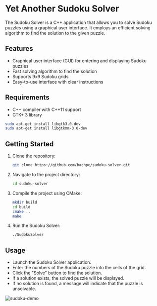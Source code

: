 # Yet Another Sudoku Solver

The Sudoku Solver is a C++ application that allows you to solve Sudoku puzzles using a graphical user interface. It employs an efficient solving algorithm to find the solution to the given puzzle.

## Features

- Graphical user interface (GUI) for entering and displaying Sudoku puzzles
- Fast solving algorithm to find the solution
- Supports 9x9 Sudoku grids
- Easy-to-use interface with clear instructions

## Requirements

- C++ compiler with C++11 support
- GTK+ 3 library

```bash
sudo apt-get install libgtk3.0-dev
sudo apt-get install libgtkmm-3.0-dev
```

## Getting Started

1. Clone the repository:

   ```bash
   git clone https://github.com/bachpc/sudoku-solver.git
   ```

2. Navigate to the project directory:

    ```bash
    cd sudoku-solver
    ```

3. Compile the project using CMake:

    ```bash
    mkdir build
    cd build
    cmake ..
    make
    ```

4. Run the Sudoku Solver:

    ```bash
    ./SudokuSolver
    ```

## Usage

- Launch the Sudoku Solver application.
- Enter the numbers of the Sudoku puzzle into the cells of the grid.
- Click the "Solve" button to find the solution.
- If a solution exists, the solved puzzle will be displayed.
- If no solution is found, a message will indicate that the puzzle is unsolvable.

![sudoku-demo](https://github.com/bachpc/sudoku-solver/assets/44538737/d5b96718-c298-4738-943f-928d558b5c66)

